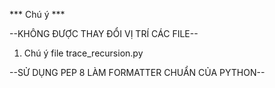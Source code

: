 *** Chú ý ***

--KHÔNG ĐƯỢC THAY ĐỔI VỊ TRÍ CÁC FILE--

1. Chú ý file trace_recursion.py

--SỬ DỤNG PEP 8 LÀM FORMATTER CHUẨN CỦA PYTHON--